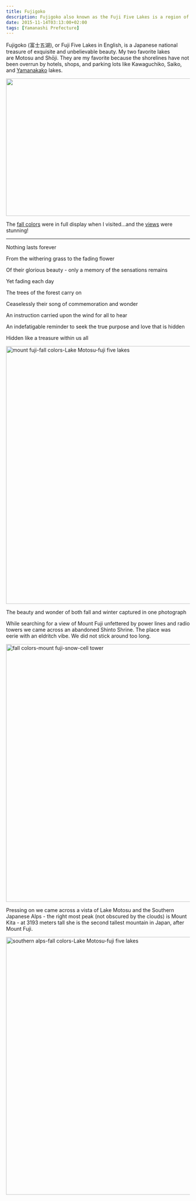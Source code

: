 ```yaml
---
title: Fujigoko
description: Fujigoko also known as the Fuji Five Lakes is a region of unsurpassable beauty, charm, peace, and stunning vistas...
date: 2015-11-14T03:13:00+02:00
tags: [Yamanashi Prefecture]
---
```

<div class="text-lg mt-2">
<p class="mb-2">Fujigoko (富士五湖), or Fuji Five Lakes in English, is a Japanese national treasure of exquisite and unbelievable beauty. My two favorite lakes are Motosu and Shōji. They are my favorite because the shorelines have not been overrun by hotels, shops, and parking lots like Kawaguchiko, Saiko, and <a href="https://www.fallfishtenkara.com/climbing-mount-fuji/" target="_blank" rel="noopener noreferrer">Yamanakako</a> lakes.</p>

<img class="size-large wp-image-5261 aligncenter" src="https://www.fallfishtenkara.com/wp-content/uploads/2015/11/fall-colors-Lake-Motosu-Lake-Shōji-fuji-five-lakes-panorama-1024x376.jpg" alt="" width="1024" height="376" />

<p class="mt-2 mb-2">The <a href="https://www.fallfishtenkara.com/foraging-for-sansai/" target="_blank" rel="noopener noreferrer">fall colors</a> were in full display when I visited...and the <a href="https://www.fallfishtenkara.com/photobucket/" target="_blank" rel="noopener noreferrer">views</a> were stunning!</p>

<hr />

<p class="mt-2 mb-2">Nothing lasts forever

From the withering grass to the fading flower

Of their glorious beauty - only a memory of the sensations remains

Yet fading each day

The trees of the forest carry on

Ceaselessly their song of commemoration and wonder

An instruction carried upon the wind for all to hear

An indefatigable reminder to seek the true purpose and love that is hidden

Hidden like a treasure within us all</p>

<a href="https://www.fallfishtenkara.com/wp-content/uploads/2015/11/mount-fuji-fall-colors-Lake-Motosu-fuji-five-lakes.jpg"><img class="wp-image-2341 size-large" src="https://www.fallfishtenkara.com/wp-content/uploads/2015/11/mount-fuji-fall-colors-Lake-Motosu-fuji-five-lakes-1024x768.jpg" alt="mount fuji-fall colors-Lake Motosu-fuji five lakes" width="940" height="705" /></a> <p class="mt-2 mb-2">The beauty and wonder of both fall and winter captured in one photograph</p>



<p class="mt-2 mb-2">While searching for a view of Mount Fuji unfettered by power lines and radio towers we came across an abandoned Shinto Shrine. The place was eerie with an eldritch vibe. We did not stick around too long.</p>

<a href="https://www.fallfishtenkara.com/wp-content/uploads/2015/11/fall-colors-mount-fuji-snow-cell-tower.jpg"><img class="size-large wp-image-2347 aligncenter" src="https://www.fallfishtenkara.com/wp-content/uploads/2015/11/fall-colors-mount-fuji-snow-cell-tower-1024x768.jpg" alt="fall colors-mount fuji-snow-cell tower" width="940" height="705" /></a>

<p class="mt-2 mb-2">Pressing on we came across a vista of Lake Motosu and the Southern Japanese Alps - the right most peak (not obscured by the clouds) is Mount Kita - at 3193 meters tall she is the second tallest mountain in Japan, after Mount Fuji.</p>

<a href="https://www.fallfishtenkara.com/wp-content/uploads/2015/11/southern-alps-fall-colors-Lake-Motosu-fuji-five-lakes.jpg"><img class="size-large wp-image-2348 aligncenter" src="https://www.fallfishtenkara.com/wp-content/uploads/2015/11/southern-alps-fall-colors-Lake-Motosu-fuji-five-lakes-1024x768.jpg" alt="southern alps-fall colors-Lake Motosu-fuji five lakes" width="940" height="705" /></a></p>

<img class="w-8/12 rounded-lg shadow-lg mx-auto" src="" alt="" />
</div>

